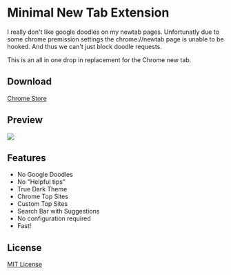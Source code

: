 # Minimal New Tab Extension

I really don't like google doodles on my newtab pages. Unfortunatly due to some chrome premission settings the chrome://newtab page is unable to be hooked. And thus we can't just block doodle requests.

This is an all in one drop in replacement for the Chrome new tab.

## Download

[Chrome Store](https://chrome.google.com/webstore/detail/minimal-new-tab/afnmoecpnepccekbinlapeolhgdgjclm)

## Preview

![](https://i.imgur.com/S7nclwu.png)

## Features

- No Google Doodles
- No "Helpful tips"
- True Dark Theme 
- Chrome Top Sites
- Custom Top Sites
- Search Bar with Suggestions
- No configuration required
- Fast!

## License

[MIT License](LICENSE)